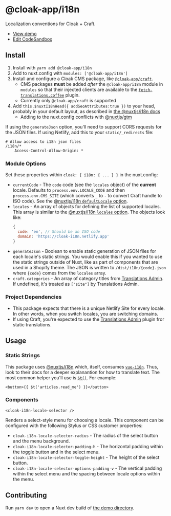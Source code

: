 # @cloak-app/i18n

Localization conventions for Cloak + Craft.

- [View demo](https://cloak-i18n.netlify.app)
- [Edit CodeSandbox](https://githubbox.com/BKWLD/cloak-i18n)

## Install

1. Install with `yarn add @cloak-app/i18n`
2. Add to nuxt.config with `modules: ['@cloak-app/i18n']`
3. Install and configure a Cloak CMS package, like [`@cloak-app/craft`](https://github.com/BKWLD/cloak-craft).
    - CMS packages **must** be added *after* the `@cloak-app/i18n` module in `modules` so that their injected clients are available to the [`fetch-translations.coffee`](./plugins/fetch-translations.coffee) plugin.
    - Currently only `@cloak-app/craft` is supported
4. Add `this.$nuxtI18nHead({ addSeoAttributes:true })` to your head, probably in your default layout, as described in [the @nuxtjs/i18n docs](https://i18n.nuxtjs.org/seo/#setup)
    - Adding to the nuxt.config conflicts with [@nuxtjs/gtm](https://github.com/nuxt-community/gtm-module/issues/136)

If using the `generateJson` option, you'll need to support CORS requests for the JSON files.  If using Netlify, add this to your `static/_redirects` file:

```
# Allow access to i18n json files
/i18n/*
	Access-Control-Allow-Origin: *
```

### Module Options

Set these properties within `cloak: { i18n: { ... } }` in the nuxt.config:

- `currentCode` - The `code` code (see the `locales` object) of the **current** locale.  Defaults to `process.env.LOCALE_CODE` and then `process.env.CMS_SITE` (which converts `_` to `-` to convert Craft handle to ISO code).  See the [@nuxtjs/i18n `defaultLocale` option](https://i18n.nuxtjs.org/options-reference/#defaultlocale).
- `locales` - An array of objects for defining the list of supported locales. This array is similar to the [@nuxtjs/i18n `locales` option](https://i18n.nuxtjs.org/options-reference/#locales). The objects look like:
  ```js
  {
    code: 'en', // Should be an ISO code
    domain: 'https://cloak-i18n.netlify.app'
  }
  ```
- `generateJson` - Boolean to enable static generation of JSON files for each locale's static strings.  You would enable this if you wanted to use the static strings outside of Nuxt, like as part of components that are used in a Shopify theme.  The JSON is written to `/dist/i18n/{code}.json` where `{code}` comes from the `locales` array.
- `craft.categories` - An array of category titles from [Translations Admin](https://plugins.craftcms.com/translations-admin).  If undefined, it's treated as `["site"]` by Translations Admin.

### Project Dependencies

- This package expects that there is a unique Netlify Site for every locale.  In other words, when you switch locales, you are switching domains.
- If using Craft, you're expected to use the [Translations Admin](https://plugins.craftcms.com/translations-admin) plugin fror static translations.

## Usage

### Static Strings

This package uses [@nuxtjs/i18n](https://i18n.nuxtjs.org) which, itself, consumes [`vue-i18n`](https://kazupon.github.io/vue-i18n). Thus, look to their docs for a deeper explanantion for how to translate text. The most common helper you'll use is [`$t()`](https://kazupon.github.io/vue-i18n/api/#vue-injected-methods).  For example:

```vue
<button>{{ $t('articles.read_me') }}</button>
```

### Components

`<cloak-i18n-locale-selector />`

Renders a select-style menu for choosing a locale.  This component can be configured with the following Stylus or CSS customer properties:

- `cloak-i18n-locale-selector-radius` - The radius of the select button and the menu background.
- `cloak-i18n-locale-selector-padding-h` - The horizontal padding within the toggle button and in the select menu.
- `cloak-i18n-locale-selector-toggle-height` - The height of the select button.
- `cloak-i18n-locale-selector-options-padding-v` - The vertical padding within the select menu and the spacing between locale options within the menu.

## Contributing

Run `yarn dev` to open a Nuxt dev build of [the demo directory](./demo).

